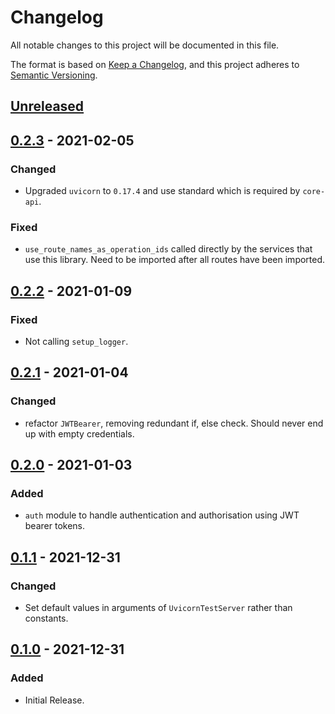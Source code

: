 # Changelog

All notable changes to this project will be documented in this file.

The format is based on [Keep a Changelog](https://keepachangelog.com/en/1.0.0/),
and this project adheres to [Semantic Versioning](https://semver.org/spec/v2.0.0.html).

## [Unreleased]

## [0.2.3] - 2021-02-05
### Changed
- Upgraded `uvicorn` to `0.17.4` and use standard which is required by `core-api`.

### Fixed
- `use_route_names_as_operation_ids` called directly by the services that use this library. Need to be imported after all routes have been imported.

## [0.2.2] - 2021-01-09
### Fixed
- Not calling `setup_logger`.

## [0.2.1] - 2021-01-04
### Changed
- refactor `JWTBearer`, removing redundant if, else check. Should never end up with empty credentials.

## [0.2.0] - 2021-01-03
### Added
- `auth` module to handle authentication and authorisation using JWT bearer tokens.

## [0.1.1] - 2021-12-31
### Changed
- Set default values in arguments of `UvicornTestServer` rather than constants.

## [0.1.0] - 2021-12-31
### Added
- Initial Release.

[unreleased]: https://gitlab.com/banter-bus/omnibus/compare/0.2.3...main
[0.2.3]: https://gitlab.com/banter-bus/omnibus/compare/0.2.3...0.2.2
[0.2.2]: https://gitlab.com/banter-bus/omnibus/compare/0.2.2...0.2.1
[0.2.1]: https://gitlab.com/banter-bus/omnibus/compare/0.2.1...0.2.0
[0.2.0]: https://gitlab.com/banter-bus/omnibus/compare/0.2.0...0.1.1
[0.1.1]: https://gitlab.com/banter-bus/omnibus/compare/0.1.1...0.1.0
[0.1.0]: https://gitlab.com/banter-bus/omnibus/-/tags/0.1.0
